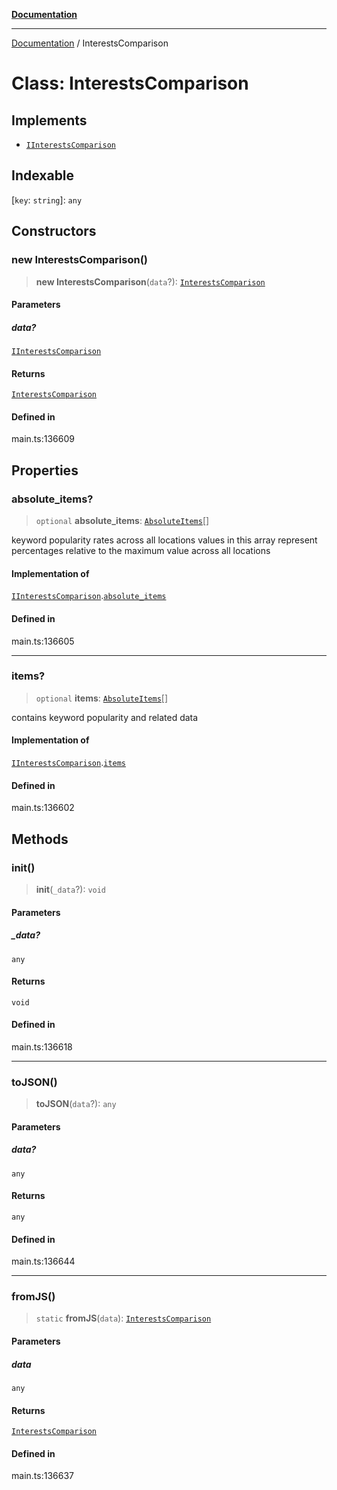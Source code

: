 [**Documentation**](../README.md)

***

[Documentation](../README.md) / InterestsComparison

# Class: InterestsComparison

## Implements

- [`IInterestsComparison`](../interfaces/IInterestsComparison.md)

## Indexable

 \[`key`: `string`\]: `any`

## Constructors

### new InterestsComparison()

> **new InterestsComparison**(`data`?): [`InterestsComparison`](InterestsComparison.md)

#### Parameters

##### data?

[`IInterestsComparison`](../interfaces/IInterestsComparison.md)

#### Returns

[`InterestsComparison`](InterestsComparison.md)

#### Defined in

main.ts:136609

## Properties

### absolute\_items?

> `optional` **absolute\_items**: [`AbsoluteItems`](AbsoluteItems.md)[]

keyword popularity rates across all locations
values in this array represent percentages relative to the maximum value across all locations

#### Implementation of

[`IInterestsComparison`](../interfaces/IInterestsComparison.md).[`absolute_items`](../interfaces/IInterestsComparison.md#absolute_items)

#### Defined in

main.ts:136605

***

### items?

> `optional` **items**: [`AbsoluteItems`](AbsoluteItems.md)[]

contains keyword popularity and related data

#### Implementation of

[`IInterestsComparison`](../interfaces/IInterestsComparison.md).[`items`](../interfaces/IInterestsComparison.md#items)

#### Defined in

main.ts:136602

## Methods

### init()

> **init**(`_data`?): `void`

#### Parameters

##### \_data?

`any`

#### Returns

`void`

#### Defined in

main.ts:136618

***

### toJSON()

> **toJSON**(`data`?): `any`

#### Parameters

##### data?

`any`

#### Returns

`any`

#### Defined in

main.ts:136644

***

### fromJS()

> `static` **fromJS**(`data`): [`InterestsComparison`](InterestsComparison.md)

#### Parameters

##### data

`any`

#### Returns

[`InterestsComparison`](InterestsComparison.md)

#### Defined in

main.ts:136637
